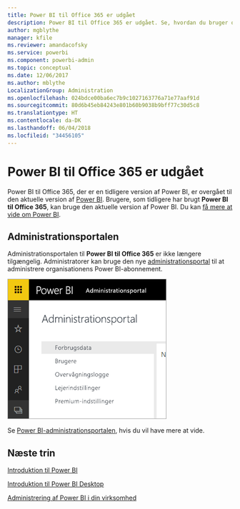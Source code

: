 ```yaml
---
title: Power BI til Office 365 er udgået
description: Power BI til Office 365 er udgået. Se, hvordan du bruger og administrerer det aktuelle Power BI.
author: mgblythe
manager: kfile
ms.reviewer: amandacofsky
ms.service: powerbi
ms.component: powerbi-admin
ms.topic: conceptual
ms.date: 12/06/2017
ms.author: mblythe
LocalizationGroup: Administration
ms.openlocfilehash: 024bdce00ba6ec7b9c1027163776a71e77aaf91d
ms.sourcegitcommit: 80d6b45eb84243e801b60b9038b9bff77c30d5c8
ms.translationtype: HT
ms.contentlocale: da-DK
ms.lasthandoff: 06/04/2018
ms.locfileid: "34456105"
---
```

# <a name="power-bi-for-office-365-is-retired"></a>Power BI til Office 365 er udgået
Power BI til Office 365, der er en tidligere version af Power BI, er overgået til den aktuelle version af [Power BI](https://powerbi.microsoft.com). Brugere, som tidligere har brugt **Power BI til Office 365**, kan bruge den aktuelle version af Power BI. Du kan [få mere at vide om Power BI](service-get-started.md).

## <a name="the-admin-portal"></a>Administrationsportalen
Administrationsportalen til **Power BI til Office 365** er ikke længere tilgængelig. Administratorer kan bruge den nye [administrationsportal](https://app.powerbi.com/admin-portal) til at administrere organisationens Power BI-abonnement.

![](media/service-admin-o365portal-retired/powerbi-admin-landing-page.png)

Se [Power BI-administrationsportalen](service-admin-portal.md), hvis du vil have mere at vide.

## <a name="next-steps"></a>Næste trin
[Introduktion til Power BI](service-get-started.md)

[Introduktion til Power BI Desktop](desktop-getting-started.md)

[Administrering af Power BI i din virksomhed](service-admin-administering-power-bi-in-your-organization.md)

